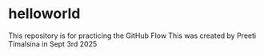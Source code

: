 # helloworld
This repository is for practicing the GitHub Flow
This was created by Preeti Timalsina in Sept 3rd 2025
